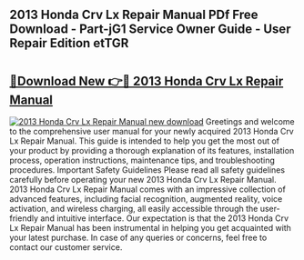 ## 2013 Honda Crv Lx Repair Manual PDf Free Download - Part-jG1 Service Owner Guide - User Repair Edition etTGR

# <h2><a href="http://bc77051.oget.top/?id=2013+Honda+Crv+Lx+Repair+Manual">🔗Download New 👉🔴 2013 Honda Crv Lx Repair Manual</a></h2>

[![2013 Honda Crv Lx Repair Manual new download](https://i.imgur.com/5g1atiW.png)](http://bc77051.oget.top/?id=2013+Honda+Crv+Lx+Repair+Manual)
Greetings and welcome to the comprehensive user manual for your newly acquired 2013 Honda Crv Lx Repair Manual. This guide is intended to help you get the most out of your product by providing a thorough explanation of its features, installation process, operation instructions, maintenance tips, and troubleshooting procedures. Important Safety Guidelines Please read all safety guidelines carefully before operating your new 2013 Honda Crv Lx Repair Manual. 2013 Honda Crv Lx Repair Manual comes with an impressive collection of advanced features, including facial recognition, augmented reality, voice activation, and wireless charging, all easily accessible through the user-friendly and intuitive interface. Our expectation is that the 2013 Honda Crv Lx Repair Manual has been instrumental in helping you get acquainted with your latest purchase. In case of any queries or concerns, feel free to contact our customer service.
